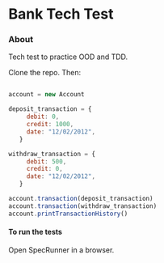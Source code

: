 # Bank Tech Test

### About
Tech test to practice OOD and TDD.

Clone the repo. Then:

```Javascript Console

account = new Account

deposit_transaction = {
     debit: 0,
     credit: 1000,
     date: "12/02/2012",
   }

withdraw_transaction = {
     debit: 500,
     credit: 0,
     date: "12/02/2012",
   }

account.transaction(deposit_transaction)
account.transaction(withdraw_transaction)
account.printTransactionHistory()
```
#### To run the tests
Open SpecRunner in a browser.
